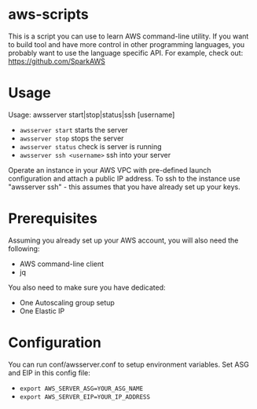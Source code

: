 aws-scripts
===========

This is a script you can use to learn AWS command-line utility. If you want to build tool and have more control in other programming languages, you probably want to use the language specific API. For example, check out: https://github.com/SparkAWS

Usage
=====
Usage: awsserver start|stop|status|ssh [username]

- `awsserver start` starts the server
- `awsserver stop` stops the server
- `awsserver status` check is server is running
- `awsserver ssh <username>` ssh into your server


Operate an instance in your AWS VPC with pre-defined launch configuration and attach a public IP address.
To ssh to the instance use "awsserver ssh" - this assumes that you have already set up your keys.


Prerequisites
====
Assuming you already set up your AWS account, you will also need the following:
- AWS command-line client
- jq

You also need to make sure you have dedicated:
- One Autoscaling group setup
- One Elastic IP

Configuration
====
You can run conf/awsserver.conf to setup environment variables. Set ASG and EIP in this config file:
- `export AWS_SERVER_ASG=YOUR_ASG_NAME`
- `export AWS_SERVER_EIP=YOUR_IP_ADDRESS`
